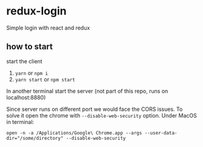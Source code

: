 # redux-login
Simple login with react and redux

## how to start

start the client

1. `yarn` or `npm i`
2. `yarn start` or `npm start`

In another terminal start the server (not part of this repo, runs on localhost:8880)

Since server runs on different port we would face the CORS issues. To solve it open the chrome with `--disable-web-security` option. Under MacOS in terminal:

`open -n -a /Applications/Google\ Chrome.app --args --user-data-dir="/some/directory" --disable-web-security
`
